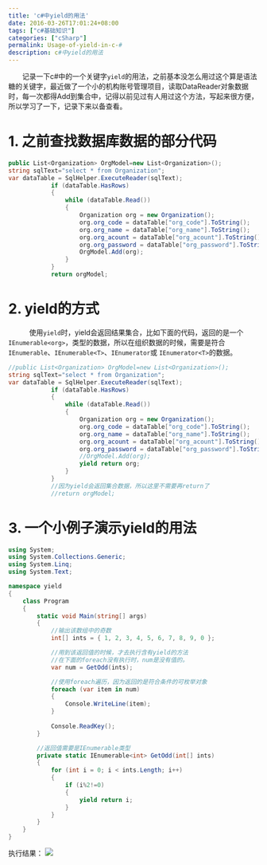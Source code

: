 ```yaml
---
title: 'c#中yield的用法'
date: 2016-03-26T17:01:24+08:00
tags: ["c#基础知识"]
categories: ["cSharp"]
permalink: Usage-of-yield-in-c-#
description: c#中yield的用法
---
```

　　记录一下c#中的一个关键字`yield`的用法，之前基本没怎么用过这个算是语法糖的关键字，最近做了一个小的机构账号管理项目，读取DataReader对象数据时，每一次都得Add到集合中，记得以前见过有人用过这个方法，写起来很方便，所以学习了一下，记录下来以备查看。

# 1. 之前查找数据库数据的部分代码

```csharp
public List<Organization> OrgModel=new List<Organization>();
string sqlText="select * from Organization";
var dataTable = SqlHelper.ExecuteReader(sqlText);
            if (dataTable.HasRows)
            {
                while (dataTable.Read())
                {
                    Organization org = new Organization();
                    org.org_code = dataTable["org_code"].ToString();
                    org.org_name = dataTable["org_name"].ToString();
                    org.org_acount = dataTable["org_acount"].ToString();
                    org.org_password = dataTable["org_password"].ToString();
                    OrgModel.Add(org);
                }
            }
            return orgModel;
```
<!--more-->
# 2. yield的方式
　　　使用`yield`时，yield会返回结果集合，比如下面的代码，返回的是一个`IEnumerable<org>`，类型的数据，所以在组织数据的时候，需要是符合`IEnumerable`、`IEnumerable<T>`、`IEnumerator`或 `IEnumerator<T>`的数据。

```csharp
//public List<Organization> OrgModel=new List<Organization>();
string sqlText="select * from Organization";
var dataTable = SqlHelper.ExecuteReader(sqlText);
            if (dataTable.HasRows)
            {
                while (dataTable.Read())
                {
                    Organization org = new Organization();
                    org.org_code = dataTable["org_code"].ToString();
                    org.org_name = dataTable["org_name"].ToString();
                    org.org_acount = dataTable["org_acount"].ToString();
                    org.org_password = dataTable["org_password"].ToString();
                    //OrgModel.Add(org);
                    yield return org;
                }
            }
            //因为yield会返回集合数据，所以这里不需要再return了
            //return orgModel;
```


# 3. 一个小例子演示yield的用法

```csharp
using System;
using System.Collections.Generic;
using System.Linq;
using System.Text;

namespace yield
{
    class Program
    {
        static void Main(string[] args)
        {
            //输出该数组中的奇数
            int[] ints = { 1, 2, 3, 4, 5, 6, 7, 8, 9, 0 };

            //用到该返回值的时候，才去执行含有yield的方法
            //在下面的foreach没有执行时，num是没有值的。
            var num = GetOdd(ints);

            //使用foreach遍历，因为返回的是符合条件的可枚举对象
            foreach (var item in num)
            {
                Console.WriteLine(item);
            }
            
            Console.ReadKey();
        }

        //返回值需要是IEnumerable类型
        private static IEnumerable<int> GetOdd(int[] ints)
        {
            for (int i = 0; i < ints.Length; i++)
            {
                if (i%2!=0)
                {
                    yield return i;
                }
            }
        }
    }
}
```

执行结果：
![](http://ww1.sinaimg.cn/mw690/c55a7aeegw1f2adypz1s8j20rp0g7wfd.jpg)
